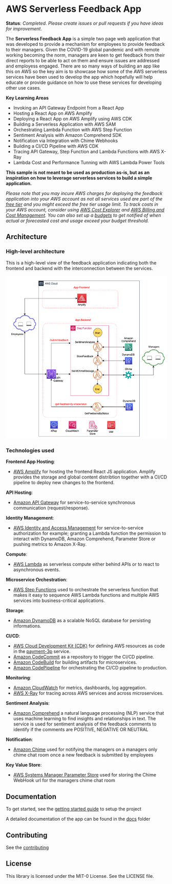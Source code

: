 # AWS Serverless Feedback App

**Status**: _Completed. Please create issues or pull requests if you have ideas for improvement._

The **Serverless Feedback App** is a simple two page web application that was developed to provide a mechanism for employees to provide feedback to their managers. Given the COVID-19 global pandemic and with remote working becoming the norm, managers are keen to get feedback from their direct reports to be able to act on them and ensure issues are addressed and employess engaged. There are so many ways of building an app like this on AWS so the key aim is to showcase how some of the AWS serverless services have been used to develop the app which hopefully will help educate or provide guidance on how to use these services for developing other use cases.

**Key Learning Areas**

- Invoking an API Gateway Endpoint from a React App
- Hosting a React App on AWS Amplify
- Deploying a React App on AWS Amplify using AWS CDK
- Building a Serverless Application with AWS SAM
- Orchestrating Lambda Function with AWS Step Function
- Sentiment Analysis with Amazon Comprehend SDK
- Notification via Integration with Chime Webhooks
- Building a CI/CD Pipeline with AWS CDK
- Tracing API Gateway, Step Function and Lambda Functions with AWS X-Ray
- Lambda Cost and Performance Tunning with AWS Lambda Power Tools

**This sample is not meant to be used as production as-is, but as an inspiration on how to leverage serverless services to build a simple application.**

_Please note that you may incure AWS charges for deploying the feedback application into your AWS account as not all services used are part of the [free tier](https://aws.amazon.com/free/) and you might exceed the free tier usage limit. To track costs in your AWS account, consider using [AWS Cost Explorer](https://aws.amazon.com/aws-cost-management/aws-cost-explorer/) and [AWS Billing and Cost Management](https://docs.aws.amazon.com/awsaccountbilling/latest/aboutv2/billing-what-is.html). You can also set up a [budgets](https://aws.amazon.com/aws-cost-management/aws-budgets/) to get notified of when actual or forecasted cost and usage exceed your budget threshold._

## Architecture

### High-level architecture

This is a high-level view of the feedback application indicating both the frontend and backend with the interconnection between the services.

<p align="center">
  <img src="docs/images/hl_architecture.png" alt="High-level architecture of the feedback app"/>
</p>

### Technologies used

**Frontend App Hosting**:

- [AWS Amplify](https://aws.amazon.com/amplify/) for hosting the frontend React JS application. Amplify provides the storage and global content distribtion together with a CI/CD pipeline to deploy new changes to the frontend.

**API Hosting**:

- [Amazon API Gateway](https://aws.amazon.com/api-gateway/) for service-to-service synchronous communication (request/response).

**Identity Management**:

- [AWS Identity and Access Management](https://aws.amazon.com/iam/) for service-to-service authorization for example; granting a Lambda function the permission to interact with DynamoDB, Amazon Comprehend, Parameter Store or pushing metrics to Amazon X-Ray.

**Compute**:

- [AWS Lambda](https://aws.amazon.com/lambda/) as serverless compute either behind APIs or to react to asynchronous events.

**Microservice Orchestration**:

- [AWS Step Functions](https://aws.amazon.com/step-functions/) used to orchestrate the serverless function that makes it easy to sequence AWS Lambda functions and multiple AWS services into business-critical applications.

**Storage**:

- [Amazon DynamoDB](https://aws.amazon.com/dynamodb/) as a scalable NoSQL database for persisting informations.

**CI/CD**:

- [AWS Cloud Development Kit (CDK)](https://aws.amazon.com/cdk/) for defining AWS resources as code in the [payment-3p](payment-3p/) service.
- [Amazon CodeCommit](https://aws.amazon.com/codecommit/) as a repository to trigger the CI/CD pipeline.
- [Amazon CodeBuild](https://aws.amazon.com/codebuild/) for building artifacts for microservices.
- [Amazon CodePipeline](https://aws.amazon.com/codepipeline/) for orchestrating the CI/CD pipeline to production.

**Monitoring**:

- [Amazon CloudWatch](https://aws.amazon.com/cloudwatch/) for metrics, dashboards, log aggregation.
- [AWS X-Ray](https://aws.amazon.com/xray/) for tracing across AWS services and across microservices.

**Sentiment Analysis**:

- [Amazon Comprehend](https://aws.amazon.com/comprehend/) a natural language processing (NLP) service that uses machine learning to find insights and relationships in text. The service is used for sentiment analysis of the feedback comments to identify if the comments are POSITIVE, NEGATIVE OR NEUTRAL

**Notification**:

- [Amazon Chime](https://aws.amazon.com/chime/) used for notifying the managers on a managers only chime chat room once a new feedback is submitted by employees

**Key Value Store**:

- [AWS Systems Manager Parameter Store](https://docs.aws.amazon.com/systems-manager/latest/userguide/sysman-paramstore.html) used for storing the Chime WebHook url for the managers chime chat room

## Documentation

To get started, see the [getting started guide](docs/getting_started.md) to setup the project

A detailed documentation of the app can be found in the [docs](docs/) folder

## Contributing

See the [contributing](CONTRIBUTING.md)

## License

This library is licensed under the MIT-0 License. See the LICENSE file.
